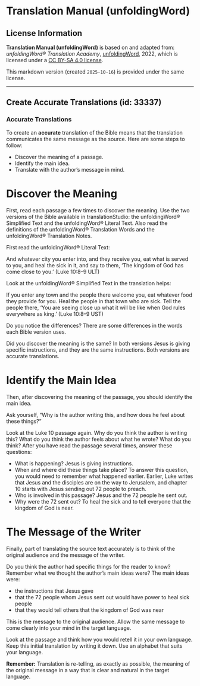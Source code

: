 # Translation Manual (unfoldingWord)

## License Information

**Translation Manual (unfoldingWord)** is based on and adapted from: _unfoldingWord® Translation Academy_, [unfoldingWord](https://unfoldingword.org/utw), 2022, which is licensed under a [CC BY-SA 4.0 license](https://creativecommons.org/licenses/by-sa/4.0/legalcode.en).

This markdown version (created `2025-10-16`) is provided under the same license.



--------------------------------

## Create Accurate Translations (id: 33337)

### Accurate Translations

To create an **accurate** translation of the Bible means that the translation communicates the same message as the source. Here are some steps to follow:

* Discover the meaning of a passage.
* Identify the main idea.
* Translate with the author’s message in mind.

Discover the Meaning
====================

First, read each passage a few times to discover the meaning. Use the two versions of the Bible available in translationStudio: the unfoldingWord® Simplified Text and the unfoldingWord® Literal Text. Also read the definitions of the unfoldingWord® Translation Words and the unfoldingWord® Translation Notes.

First read the unfoldingWord® Literal Text:

And whatever city you enter into, and they receive you, eat what is served to you, and heal the sick in it, and say to them, ‘The kingdom of God has come close to you.’ (Luke 10:8–9 ULT)

Look at the unfoldingWord® Simplified Text in the translation helps:

If you enter any town and the people there welcome you, eat whatever food they provide for you. Heal the people in that town who are sick. Tell the people there, ‘You are seeing close up what it will be like when God rules everywhere as king.’ (Luke 10:8–9 UST)

Do you notice the differences? There are some differences in the words each Bible version uses.

Did you discover the meaning is the same? In both versions Jesus is giving specific instructions, and they are the same instructions. Both versions are accurate translations.

Identify the Main Idea
======================

Then, after discovering the meaning of the passage, you should identify the main idea.

Ask yourself, “Why is the author writing this, and how does he feel about these things?”

Look at the Luke 10 passage again. Why do you think the author is writing this? What do you think the author feels about what he wrote? What do you think? After you have read the passage several times, answer these questions:

* What is happening? Jesus is giving instructions.
* When and where did these things take place? To answer this question, you would need to remember what happened earlier. Earlier, Luke writes that Jesus and the disciples are on the way to Jerusalem, and chapter 10 starts with Jesus sending out 72 people to preach.
* Who is involved in this passage? Jesus and the 72 people he sent out.
* Why were the 72 sent out? To heal the sick and to tell everyone that the kingdom of God is near.

The Message of the Writer
=========================

Finally, part of translating the source text accurately is to think of the original audience and the message of the writer.

Do you think the author had specific things for the reader to know? Remember what we thought the author’s main ideas were? The main ideas were:

* the instructions that Jesus gave
* that the 72 people whom Jesus sent out would have power to heal sick people
* that they would tell others that the kingdom of God was near

This is the message to the original audience. Allow the same message to come clearly into your mind in the target language.

Look at the passage and think how you would retell it in your own language. Keep this initial translation by writing it down. Use an alphabet that suits your language.

**Remember:** Translation is re\-telling, as exactly as possible, the meaning of the original message in a way that is clear and natural in the target language.


